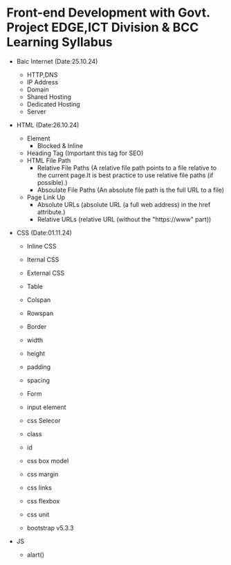 # Front-end Development with Govt. Project EDGE,ICT Division & BCC Learning Syllabus

- Baic Internet (Date:25.10.24)
  - HTTP,DNS
  - IP Address
  - Domain
  - Shared Hosting
  - Dedicated Hosting
  - Server

- HTML (Date:26.10.24)
  - Element
    - Blocked & Inline
  - Heading Tag (Important this tag for SEO)
  - HTML File Path
    - Relative File Paths (A relative file path points to a file relative to the current page.It is best practice to use relative file paths (if possible).)
    - Absoulate File Paths (An absolute file path is the full URL to a file)
  - Page Link Up
    - Absolute URLs (absolute URL (a full web address) in the href attribute.)
    - Relative URLs (relative URL (without the "https://www" part))
    
- CSS (Date:01.11.24)
   - Inline CSS
   - Iternal CSS
   - External CSS
   - Table
    - Colspan
    - Rowspan
    - Border
    - width
    - height
    - padding
    - spacing
   
   - Form
    - input element
   - css Selecor
    - class
    - id
   - css box model
    - css margin
    - css links
    - css flexbox
    - css unit 
   - bootstrap v5.3.3

- JS
   - alart()














